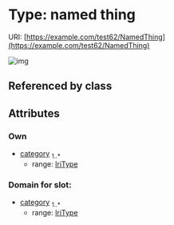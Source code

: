 
# Type: named thing




URI: [https://example.com/test62/NamedThing](https://example.com/test62/NamedThing)


![img](http://yuml.me/diagram/nofunky;dir:TB/class/)

## Referenced by class


## Attributes


### Own

 * [category](category.md)  <sub>1..*</sub>
    * range: [IriType](types/IriType.md)

### Domain for slot:

 * [category](category.md)  <sub>1..*</sub>
    * range: [IriType](types/IriType.md)
